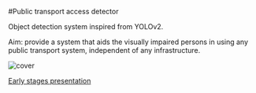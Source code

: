 #Public transport access detector

Object detection system inspired from YOLOv2.

Aim: provide a system that aids the visually impaired persons in using any public transport system, independent of any infrastructure.

![cover](https://user-images.githubusercontent.com/46956225/149176877-5df91103-e5ee-493d-8fd6-93a8d74c38a2.jpg)

<a href="https://youtu.be/KleiULI0XbI">Early stages presentation</a>